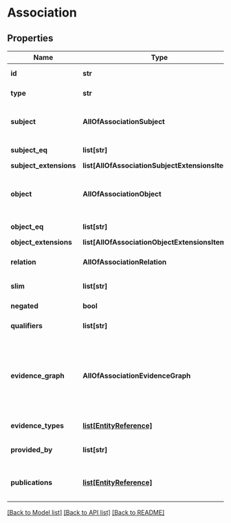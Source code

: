 # Association

## Properties
Name | Type | Description | Notes
------------ | ------------- | ------------- | -------------
**id** | **str** | Association/annotation unique ID | 
**type** | **str** | Type of association, e.g. gene-phenotype | [optional] 
**subject** | **AllOfAssociationSubject** | Subject of association (what it is about), e.g. ClinVar:nnn, MGI:1201606 | 
**subject_eq** | **list[str]** | Equivalent identifiers to subject node | [optional] 
**subject_extensions** | **list[AllOfAssociationSubjectExtensionsItems]** |  | [optional] 
**object** | **AllOfAssociationObject** | Object (sensu RDF), aka target, e.g. HP:0000448, MP:0002109, DOID:14330 | 
**object_eq** | **list[str]** | Equivalent identifiers to object node | [optional] 
**object_extensions** | **list[AllOfAssociationObjectExtensionsItems]** |  | [optional] 
**relation** | **AllOfAssociationRelation** | Relationship type connecting subject and object | 
**slim** | **list[str]** | Objects mapped to a slim | [optional] 
**negated** | **bool** | True if association is negated | [optional] 
**qualifiers** | **list[str]** | Qualifier on the association | [optional] 
**evidence_graph** | **AllOfAssociationEvidenceGraph** | An indirect association is a join between two or more direct assocations, e.g. gene to disease via ortholog. We record the full set of associations as a graph object | [optional] 
**evidence_types** | [**list[EntityReference]**](EntityReference.md) | Evidence types (ECO classes) | [optional] 
**provided_by** | **list[str]** | Provider of association, e.g. Orphanet, ClinVar | [optional] 
**publications** | [**list[EntityReference]**](EntityReference.md) | Publications supporting association, extracted from evidence graph | [optional] 

[[Back to Model list]](../README.md#documentation-for-models) [[Back to API list]](../README.md#documentation-for-api-endpoints) [[Back to README]](../README.md)

